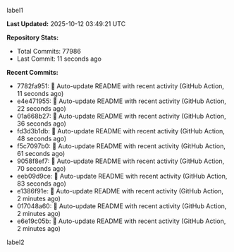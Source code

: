 
label1 
<!-- ACTIVITY_START -->
**Last Updated:** 2025-10-12 03:49:21 UTC

**Repository Stats:**
- Total Commits: 77986
- Last Commit: 11 seconds ago

**Recent Commits:**
- 7782fa951: 🤖 Auto-update README with recent activity (GitHub Action, 11 seconds ago)
- e4e471955: 🤖 Auto-update README with recent activity (GitHub Action, 22 seconds ago)
- 01a668b27: 🤖 Auto-update README with recent activity (GitHub Action, 36 seconds ago)
- fd3d3b1db: 🤖 Auto-update README with recent activity (GitHub Action, 48 seconds ago)
- f5c7097b0: 🤖 Auto-update README with recent activity (GitHub Action, 61 seconds ago)
- 9058f8ef7: 🤖 Auto-update README with recent activity (GitHub Action, 70 seconds ago)
- eeb09d9ce: 🤖 Auto-update README with recent activity (GitHub Action, 83 seconds ago)
- e1386f91e: 🤖 Auto-update README with recent activity (GitHub Action, 2 minutes ago)
- 017048a60: 🤖 Auto-update README with recent activity (GitHub Action, 2 minutes ago)
- e6e19c05b: 🤖 Auto-update README with recent activity (GitHub Action, 2 minutes ago)
<!-- ACTIVITY_END -->

label2
